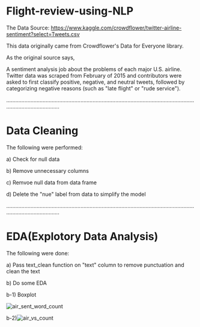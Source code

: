 # Flight-review-using-NLP
The Data Source: https://www.kaggle.com/crowdflower/twitter-airline-sentiment?select=Tweets.csv

This data originally came from Crowdflower's Data for Everyone library.

As the original source says,

A sentiment analysis job about the problems of each major U.S. airline. Twitter data was scraped from February of 2015 and contributors were asked to first classify positive, negative, and neutral tweets, followed by categorizing negative reasons (such as "late flight" or "rude service").

...............................................................................................................................................................
# Data Cleaning
The following were performed:

a) Check for null data

b) Remove unnecessary columns

c) Remvoe null data from data frame

d) Delete the "nue" label from data to simplify the model

...............................................................................................................................................................

# EDA(Explotory Data Analysis)
The following were done:

a) Pass text_clean function on "text" column to remove punctuation and clean the text

b) Do some EDA 

b-1) Boxplot

![air_sent_word_count](https://user-images.githubusercontent.com/71351619/134270824-5e199709-7739-42e4-b4a5-38288364a2ed.png)

b-2)![air_vs_count](https://user-images.githubusercontent.com/71351619/134270935-058cf5b9-d473-4214-a435-b63ce42012f9.png)
